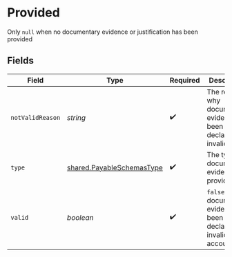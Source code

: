 # Provided

Only `null` when no documentary evidence or justification has been provided


## Fields

| Field                                                                         | Type                                                                          | Required                                                                      | Description                                                                   |
| ----------------------------------------------------------------------------- | ----------------------------------------------------------------------------- | ----------------------------------------------------------------------------- | ----------------------------------------------------------------------------- |
| `notValidReason`                                                              | *string*                                                                      | :heavy_check_mark:                                                            | The reason why documentary evidence has been declared invalid                 |
| `type`                                                                        | [shared.PayableSchemasType](../../../sdk/models/shared/payableschemastype.md) | :heavy_check_mark:                                                            | The type of documentary evidence provided                                     |
| `valid`                                                                       | *boolean*                                                                     | :heavy_check_mark:                                                            | `false` if documentary evidence has been declared invalid by the accoutant    |